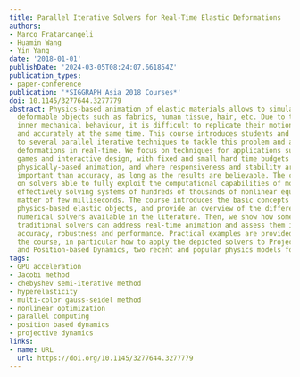 ```yaml
---
title: Parallel Iterative Solvers for Real-Time Elastic Deformations
authors:
- Marco Fratarcangeli
- Huamin Wang
- Yin Yang
date: '2018-01-01'
publishDate: '2024-03-05T08:24:07.661854Z'
publication_types:
- paper-conference
publication: '*SIGGRAPH Asia 2018 Courses*'
doi: 10.1145/3277644.3277779
abstract: Physics-based animation of elastic materials allows to simulate dynamic
  deformable objects such as fabrics, human tissue, hair, etc. Due to their complex
  inner mechanical behaviour, it is difficult to replicate their motions interactively
  and accurately at the same time. This course introduces students and practitioners
  to several parallel iterative techniques to tackle this problem and achieve elastic
  deformations in real-time. We focus on techniques for applications such as video
  games and interactive design, with fixed and small hard time budgets available for
  physically-based animation, and where responsiveness and stability are often more
  important than accuracy, as long as the results are believable. The course focuses
  on solvers able to fully exploit the computational capabilities of modern GPU architectures,
  effectively solving systems of hundreds of thousands of nonlinear equations in a
  matter of few milliseconds. The course introduces the basic concepts concerning
  physics-based elastic objects, and provide an overview of the different types of
  numerical solvers available in the literature. Then, we show how some variants of
  traditional solvers can address real-time animation and assess them in terms of
  accuracy, robustness and performance. Practical examples are provided throughout
  the course, in particular how to apply the depicted solvers to Projective Dynamics
  and Position-based Dynamics, two recent and popular physics models for elastic materials.
tags:
- GPU acceleration
- Jacobi method
- chebyshev semi-iterative method
- hyperelasticity
- multi-color gauss-seidel method
- nonlinear optimization
- parallel computing
- position based dynamics
- projective dynamics
links:
- name: URL
  url: https://doi.org/10.1145/3277644.3277779
---
```

